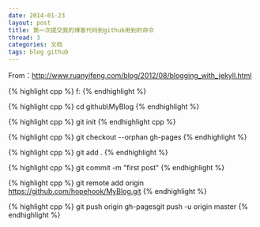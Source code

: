 ```yaml
---
date: 2014-01-23
layout: post
title: 第一次提交我的博客代码到github用到的命令
thread: 3
categories: 文档
tags: blog github
---
```

From：http://www.ruanyifeng.com/blog/2012/08/blogging_with_jekyll.html

{% highlight cpp %}
    f:
{% endhighlight %}



{% highlight cpp %}
    cd github\MyBlog
{% endhighlight %}



{% highlight cpp %}
    git init
{% endhighlight cpp %}


{% highlight cpp %}
    git checkout --orphan gh-pages
{% endhighlight %}


{% highlight cpp %}
    git add .
{% endhighlight %}


{% highlight cpp %}
    git commit -m "first post"
{% endhighlight %}


{% highlight cpp %}
    git remote add origin https://github.com/hopehook/MyBlog.git
{% endhighlight %}


{% highlight cpp %}
    git push origin gh-pagesgit push -u origin master
{% endhighlight %}


 
